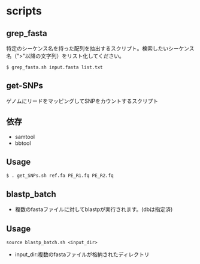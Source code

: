# scripts

## grep_fasta
特定のシーケンス名を持った配列を抽出するスクリプト。検索したいシーケンス名（">"以降の文字列）をリスト化してください。
```
$ grep_fasta.sh input.fasta list.txt
```
## get-SNPs
ゲノムにリードをマッピングしてSNPをカウントするスクリプト

## 依存
- samtool
- bbtool

## Usage
```
$ . get_SNPs.sh ref.fa PE_R1.fq PE_R2.fq
```
## blastp_batch
- 複数のfastaファイルに対してblastpが実行されます。(dbは指定済)

## Usage
```
source blastp_batch.sh <input_dir>
```
- input_dir:複数のfastaファイルが格納されたディレクトリ
